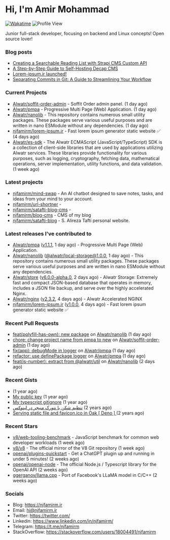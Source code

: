 # Hi, I'm Amir Mohammad
[![Wakatime](https://wakatime.com/badge/user/68776a95-d771-48a4-a960-90136239e4fd.svg)](https://wakatime.com/@68776a95-d771-48a4-a960-90136239e4fd)
![Profile View](https://komarev.com/ghpvc/?username=njfamirm)

Junior full-stack developer, focusing on backend and Linux concepts!
Open source lover!

### Blog posts

- [Creating a Searchable Reading List with Strapi CMS Custom API](https://www.njfamirm.ir/en/blog/strapi-custom-api/)
- [A Step-by-Step Guide to Self-Hosting Decap CMS](https://www.njfamirm.ir/en/blog/self-hosting-decap-cms/)
- [Lorem-ipsum.ir launched!](https://www.njfamirm.ir/en/blog/lorem-ipsum-ir-launched/)
- [Separating Commits in Git: A Guide to Streamlining Your Workflow](https://www.njfamirm.ir/en/blog/git-separate/)


### Current Projects

- [Alwatr/soffit-order-admin](https://github.com/Alwatr/soffit-order-admin) - Soffit Order admin panel. (1 day ago)
- [Alwatr/pmpa](https://github.com/Alwatr/pmpa) - Progressive Multi Page (Web) Application. (1 day ago)
- [Alwatr/nanolib](https://github.com/Alwatr/nanolib) - This repository contains numerous small utility packages. These packages serve various useful purposes and are written in nano ESModule without any dependencies. (1 day ago)
- [njfamirm/lorem-ipsum.ir](https://github.com/njfamirm/lorem-ipsum.ir) - Fast lorem ipsum generator static website ✅ (4 days ago)
- [Alwatr/es-sdk](https://github.com/Alwatr/es-sdk) - The Alwatr ECMAScript (JavaScript/TypeScript) SDK is a collection of client-side libraries that are used by applications utilizing Alwatr services. These libraries provide functionality for various purposes, such as logging, cryptography, fetching data, mathematical operations, server implementation, utility functions, and data validation. (1 week ago)

### Latest projects

- [njfamirm/mind-swap](https://github.com/njfamirm/mind-swap) - An AI chatbot designed to save notes, tasks, and ideas from your mind to your account.
- [njfamirm/url-shortner](https://github.com/njfamirm/url-shortner) - 
- [njfamirm/satafti-blog-cms](https://github.com/njfamirm/satafti-blog-cms) - 
- [njfamirm/blog-cms](https://github.com/njfamirm/blog-cms) - CMS of my blog
- [njfamirm/satafti-blog](https://github.com/njfamirm/satafti-blog) - S. Alireza Tafti personal website.

### Latest releases I've contributed to

- [Alwatr/pmpa](https://github.com/Alwatr/pmpa) ([v1.1.1](https://github.com/Alwatr/pmpa/releases/tag/v1.1.1), 1 day ago) - Progressive Multi Page (Web) Application.
- [Alwatr/nanolib](https://github.com/Alwatr/nanolib) ([@alwatr/local-storage@1.0.0](https://github.com/Alwatr/nanolib/releases/tag/%40alwatr/local-storage%401.0.0), 1 day ago) - This repository contains numerous small utility packages. These packages serve various useful purposes and are written in nano ESModule without any dependencies.
- [Alwatr/store](https://github.com/Alwatr/store) ([v6.0.0-alpha.0](https://github.com/Alwatr/store/releases/tag/v6.0.0-alpha.0), 2 days ago) - Alwatr Storage: Extremely fast and compact JSON-based database that operates in memory, includes a JSON file backup, and serve over the highly accelerated Nginx.
- [Alwatr/nginx](https://github.com/Alwatr/nginx) ([v2.3.2](https://github.com/Alwatr/nginx/releases/tag/v2.3.2), 4 days ago) - Alwatr Accelerated NGINX
- [njfamirm/lorem-ipsum.ir](https://github.com/njfamirm/lorem-ipsum.ir) ([v1.0.0](https://github.com/njfamirm/lorem-ipsum.ir/releases/tag/v1.0.0), 4 days ago) - Fast lorem ipsum generator static website ✅

### Recent Pull Requests

- [feat(polyfill-has-own): new package](https://github.com/Alwatr/nanolib/pull/38) on [Alwatr/nanolib](https://github.com/Alwatr/nanolib) (1 day ago)
- [chore: change project name from pmpa to new](https://github.com/Alwatr/soffit-order-admin/pull/5) on [Alwatr/soffit-order-admin](https://github.com/Alwatr/soffit-order-admin) (1 day ago)
- [fix(app): debugMode in logger](https://github.com/Alwatr/pmpa/pull/58) on [Alwatr/pmpa](https://github.com/Alwatr/pmpa) (1 day ago)
- [refactor: use definePackage logger](https://github.com/Alwatr/pmpa/pull/56) on [Alwatr/pmpa](https://github.com/Alwatr/pmpa) (1 day ago)
- [feat(is-number): extract from @alwatr/util](https://github.com/Alwatr/nanolib/pull/35) on [Alwatr/nanolib](https://github.com/Alwatr/nanolib) (2 days ago)

### Recent Gists

- [](https://gist.github.com/022d07ecd84e69ad31ef0bcd32d86b59) (1 year ago)
- [My public key](https://gist.github.com/879f720c9ca74a0934ce571b7285ed34) (1 year ago)
- [My typescript gitignore](https://gist.github.com/6a40b1912daab3f91a02a7b53f3f76c3) (1 year ago)
- [تنظیم شکن با نتورک منیجر در لینوکس](https://gist.github.com/cc40c344e89bdcdf77085cbf1fc05162) (2 years ago)
- [Serving static file and favicon.ico in Oak [ Deno ] ](https://gist.github.com/9bcaca2b6a672e729c099193b4aafe9f) (2 years ago)

### Recent Stars

- [v8/web-tooling-benchmark](https://github.com/v8/web-tooling-benchmark) - JavaScript benchmark for common web developer workloads (1 week ago)
- [v8/v8](https://github.com/v8/v8) - The official mirror of the V8 Git repository (1 week ago)
- [openai/plugins-quickstart](https://github.com/openai/plugins-quickstart) - Get a ChatGPT plugin up and running in under 5 minutes! (2 weeks ago)
- [openai/openai-node](https://github.com/openai/openai-node) - The official Node.js / Typescript library for the OpenAI API (2 weeks ago)
- [ggerganov/llama.cpp](https://github.com/ggerganov/llama.cpp) - Port of Facebook&#39;s LLaMA model in C/C&#43;&#43; (2 weeks ago)

### Socials

- Blog: https://njfamirm.ir
- Email: hi@njfamirm.ir
- Twitter: https://twitter.com/
- Linkedin: https://www.linkedin.com/in/njfamirm/
- Telegram: https://t.me/njfamirm
- StackOverflow: https://stackoverflow.com/users/18004491/njfamirm
